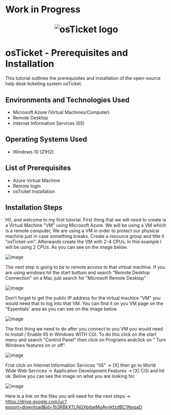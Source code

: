 <h1>Work in Progress 
<p align="center">
<img src="https://i.imgur.com/Clzj7Xs.png" alt="osTicket logo"/>
</p>

<h1>osTicket - Prerequisites and Installation</h1>
This tutorial outlines the prerequisites and installation of the open-source help desk ticketing system osTicket.<br />



<h2>Environments and Technologies Used</h2>

- Microsoft Azure (Virtual Machines/Computer)
- Remote Desktop
- Internet Information Services (IIS)

<h2>Operating Systems Used </h2>

- Windows 10</b> (21H2)

<h2>List of Prerequisites</h2>

- Azure Virtual Machine
- Remote login
- osTicket Installation
  

<h2>Installation Steps</h2>

<p>
</p>
<p>
Hi!, and welcome to my first tutorial. First thing that we will need to create is a Virtual Machine "VM" using Microsoft Azure. We will be using a VM which is a remote computer, We are using a VM in order to protect our physical machine just in case something breaks. Create a resource group and title it "osTicket-vm". Afterwards create the VM with 2-4 CPUs. In this example I will be using 2 CPUs. As you can see on the image below.

![image](https://github.com/user-attachments/assets/1cc8aa24-9855-4863-8800-64442644bcf7)


The next step is going to be to remote access to that virtual machine. If you are using windows hit the start buttom and search "Remote Desktop Connection" on a Mac just search for "Microsoft Remote Desktop"


![image](https://github.com/user-attachments/assets/3c20db7d-0a33-407b-8d27-46f18b196106)


Don't forget to get the public IP address for the virtual machice "VM" you would need that to log into that VM. You can find it on you VM page on the "Essentials' area as you can see on the image below.

![image](https://github.com/user-attachments/assets/7c5e90e9-b96c-42c2-bef5-600530f6ab92)



<p>
The first thing we need to do after you connect to you VM you would need to Install / Enable IIS in Windows WITH CGI. To do this click on the start menu and search "Control Panel" then click on Programs andclick on " Turn Windows features on or off". 

![image](https://github.com/user-attachments/assets/47794452-106a-491d-b124-c70ff6f2fe5f)




Frist click on Internet Information Services "IIS" -> [X] then go to World Wide Web Services -> Application Development Features -> [X] CGI and hit ok. Below you can see the image on what you are looking for.

![image](https://github.com/user-attachments/assets/cada54fd-370f-4d48-bedf-26549a7b0e82)

Here is a link on the files you will need for the next steps -> https://drive.google.com/uc?export=download&id=1b3RBkXTLNGXbibeMuAynkfzdBC1NnqaD

</p>
<br />
